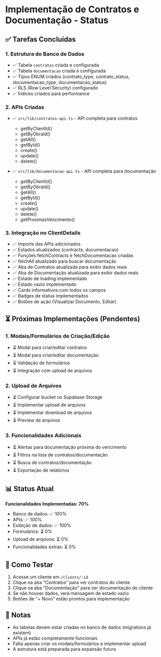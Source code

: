 # Implementação de Contratos e Documentação - Status

## ✅ Tarefas Concluídas

### 1. Estrutura do Banco de Dados
- ✅ Tabela `contratos` criada e configurada
- ✅ Tabela `documentacao` criada e configurada
- ✅ Tipos ENUM criados (contrato_type, contrato_status, documentacao_type, documentacao_status)
- ✅ RLS (Row Level Security) configurado
- ✅ Índices criados para performance

### 2. APIs Criadas
- ✅ `src/lib/contratos-api.ts` - API completa para contratos
  - getByClientId()
  - getByObraId()
  - getAll()
  - getById()
  - create()
  - update()
  - delete()
  
- ✅ `src/lib/documentacao-api.ts` - API completa para documentação
  - getByClientId()
  - getByObraId()
  - getAll()
  - getById()
  - create()
  - update()
  - delete()
  - getProximasVencimento()

### 3. Integração no ClientDetails
- ✅ Imports das APIs adicionados
- ✅ Estados atualizados (contracts, documentacao)
- ✅ Funções fetchContracts e fetchDocumentacao criadas
- ✅ fetchAll atualizado para buscar documentação
- ✅ Aba de Contratos atualizada para exibir dados reais
- ✅ Aba de Documentação atualizada para exibir dados reais
- ✅ Estado de loading implementado
- ✅ Estado vazio implementado
- ✅ Cards informativos com todos os campos
- ✅ Badges de status implementados
- ✅ Botões de ação (Visualizar Documento, Editar)

## ⏳ Próximas Implementações (Pendentes)

### 1. Modais/Formulários de Criação/Edição
- ⏳ Modal para criar/editar contratos
- ⏳ Modal para criar/editar documentação
- ⏳ Validação de formulários
- ⏳ Integração com upload de arquivos

### 2. Upload de Arquivos
- ⏳ Configurar bucket no Supabase Storage
- ⏳ Implementar upload de arquivos
- ⏳ Implementar download de arquivos
- ⏳ Preview de arquivos

### 3. Funcionalidades Adicionais
- ⏳ Alertas para documentação próxima do vencimento
- ⏳ Filtros na lista de contratos/documentação
- ⏳ Busca de contratos/documentação
- ⏳ Exportação de relatórios

## 📊 Status Atual

**Funcionalidades Implementadas: 70%**
- Banco de dados: ✅ 100%
- APIs: ✅ 100%
- Exibição de dados: ✅ 100%
- Formulários: ⏳ 0%
- Upload de arquivos: ⏳ 0%
- Funcionalidades extras: ⏳ 0%

## 🚀 Como Testar

1. Acesse um cliente em `/clients/:id`
2. Clique na aba "Contratos" para ver contratos do cliente
3. Clique na aba "Documentação" para ver documentação do cliente
4. Se não houver dados, verá mensagem de estado vazio
5. Botões de "+ Novo" estão prontos para implementação

## 📝 Notas

- As tabelas devem estar criadas no banco de dados (migrations já existem)
- APIs já estão completamente funcionais
- Falta apenas criar os modais/formulários e implementar upload
- A estrutura está preparada para expansão futura
